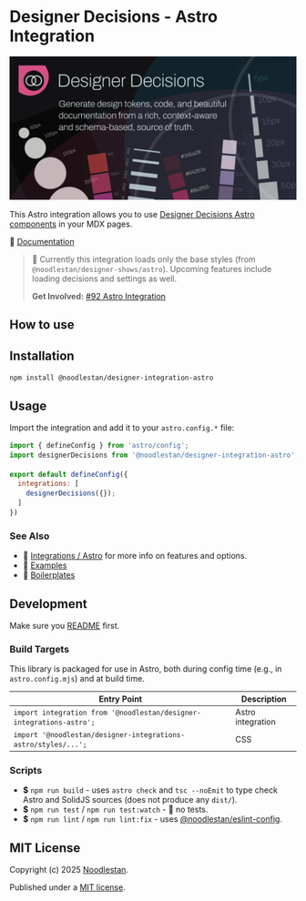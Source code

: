 # Designer Decisions - Astro Integration

![](https://raw.githubusercontent.com/noodlestan/designer/refs/heads/main/docs/designer-decisions/public/designer-decisions-og-1280x640.png)

This Astro integration allows you to use [Designer Decisions Astro components](https://designer-decisions.noodlestan.org/integrations/Astro/) in your MDX pages.

📖 [Documentation](https://designer-decisions.noodlestan.org/)

> 🚧 Currently this integration loads only the base styles (from `@noodlestan/designer-shows/astro`). Upcoming features include loading decisions and settings as well.
>
> **Get Involved:** [#92 Astro Integration](https://github.com/noodlestan/designer/issues/92)

## How to use

## Installation

```shell
npm install @noodlestan/designer-integration-astro
```

## Usage

Import the integration and add it to your `astro.config.*` file:

```js
import { defineConfig } from 'astro/config';
import designerDecisions from '@noodlestan/designer-integration-astro';

export default defineConfig({
  integrations: [
    designerDecisions({});
  ]
})
```

### See Also

- 📖 [Integrations / Astro](https://designer-decisions.noodlestan.org/integrations/Astro) for more info on features and options.
- 📖 [Examples](https://designer-decisions.noodlestan.org/examples/)
- 📖 [Boilerplates](https://designer-decisions.noodlestan.org/examples/boilerplates/)

## Development

Make sure you [README](https://github.com/noodlestan/designer/blob/main/README.md) first.

### Build Targets

This library is packaged for use in Astro, both during config time (e.g., in `astro.config.mjs`) and at build time.

| Entry Point                                                          | Description       |
| -------------------------------------------------------------------- | ----------------- |
| `import integration from '@noodlestan/designer-integrations-astro';` | Astro integration |
| `import '@noodlestan/designer-integrations-astro/styles/...';`       | CSS               |

### Scripts

- **$** `npm run build` - uses `astro check` and `tsc --noEmit` to type check Astro and SolidJS sources (does not produce any `dist/`).
- **$** `npm run test` / `npm run test:watch` - 🚧 no tests.
- **$** `npm run lint` / `npm run lint:fix` - uses [@noodlestan/eslint-config](https://www.npmjs.com/package/@noodlestan/eslint-config).

## MIT License

Copyright (c) 2025 [Noodlestan](https://noodlestan.org/).

Published under a [MIT license](https://noodlestan.mit-license.org/).
